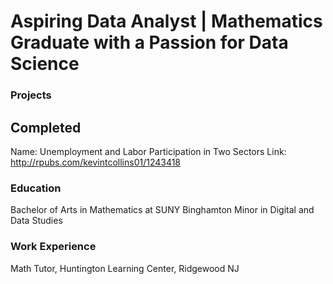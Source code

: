 # Aspiring Data Analyst | Mathematics Graduate with a Passion for Data Science

### Projects
## Completed
Name: Unemployment and Labor Participation in Two Sectors
Link: http://rpubs.com/kevintcollins01/1243418 




### Education
Bachelor of Arts in Mathematics at SUNY Binghamton
Minor in Digital and Data Studies


### Work Experience
Math Tutor, Huntington Learning Center, Ridgewood NJ


<!--
**kevintcollins01/kevintcollins01** is a ✨ _special_ ✨ repository because its `README.md` (this file) appears on your GitHub profile.

Here are some ideas to get you started:

- 🔭 I’m currently working on ...
- 🌱 I’m currently learning ...
- 👯 I’m looking to collaborate on ...
- 🤔 I’m looking for help with ...
- 💬 Ask me about ...
- 📫 How to reach me: ...
- 😄 Pronouns: ...
- ⚡ Fun fact: ...
-->
